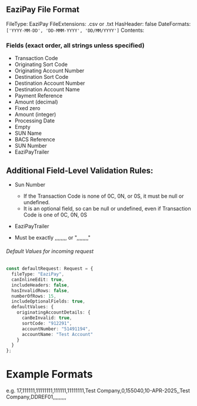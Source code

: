 ## EaziPay File Format

FileType: EaziPay
FileExtensions: .csv or .txt
HasHeader: false
DateFormats: `['YYYY-MM-DD', 'DD-MMM-YYYY', 'DD/MM/YYYY']`
Contents:


### Fields (exact order, all strings unless specified)

- Transaction Code 
- Originating Sort Code 
- Originating Account Number
- Destination Sort Code
- Destination Account Number
- Destination Account Name
- Payment Reference
- Amount (decimal)
- Fixed zero
- Amount (integer)
- Processing Date 
- Empty
- SUN Name 
- BACS Reference
- SUN Number 
- EaziPayTrailer


## Additional Field-Level Validation Rules:

- Sun Number
  - If the Transaction Code is none of 0C, 0N, or 0S, it must be null or undefined. 
  - It is an optional field, so can be null or undefined, even if Transaction Code is one of 0C, 0N, 0S

- EaziPayTrailer
 - Must be exactly ,,,,,,,, or ",,,,,,,,"
​
###### Default Values for incoming request
```typescript
const defaultRequest: Request = {
  fileType: "EaziPay",
  canInlineEdit: true,
  includeHeaders: false,
  hasInvalidRows: false,
  numberOfRows: 15,
  includeOptionalFields: true,
  defaultValues: {
    originatingAccountDetails: {
      canBeInvalid: true,
      sortCode: "912291",
      accountNumber: "51491194",
      accountName: "Test Account"
    }
  }
};
```



# Example Formats
e.g. 17,111111,11111111,111111,11111111,Test Company,0,155040,10-APR-2025,,Test Company,DDREF01,,,,,,,,,


